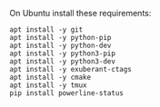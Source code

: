 On Ubuntu install these requirements:

    apt install -y git
    apt install -y python-pip
    apt install -y python-dev
    apt install -y python3-pip
    apt install -y python3-dev
    apt install -y exuberant-ctags
    apt install -y cmake
    apt install -y tmux
    pip install powerline-status
